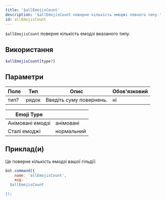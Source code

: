 ```yaml
---
title: '$allEmojisCount'
description: '$allEmojisCount поверне кількість емоджі певного типу.'
id: allEmojisCount
---
```


`$allEmojisCount` поверне кількість емодзі вказаного типу.

## Використання

```php
$allEmojisCount[type?]
```

## Параметри

| Поле | Тип   | Опис                    | Обов'язковий |
| ---- | ----- | ----------------------- | ------------ |
| тип? | рядок | Введіть суму повернень. | ні           |

| Emoji Type       |            |
| ---------------- | ---------- |
| Анімовані емодзі | анімовані  |
| Сталі емоджі     | нормальний |

## Приклад(и)

Це поверне кількість емодзі вашої гільдії:

```javascript
bot.command({
    name: 'allEmojisCount',
    код: `
  $allEmojisCount

});
```